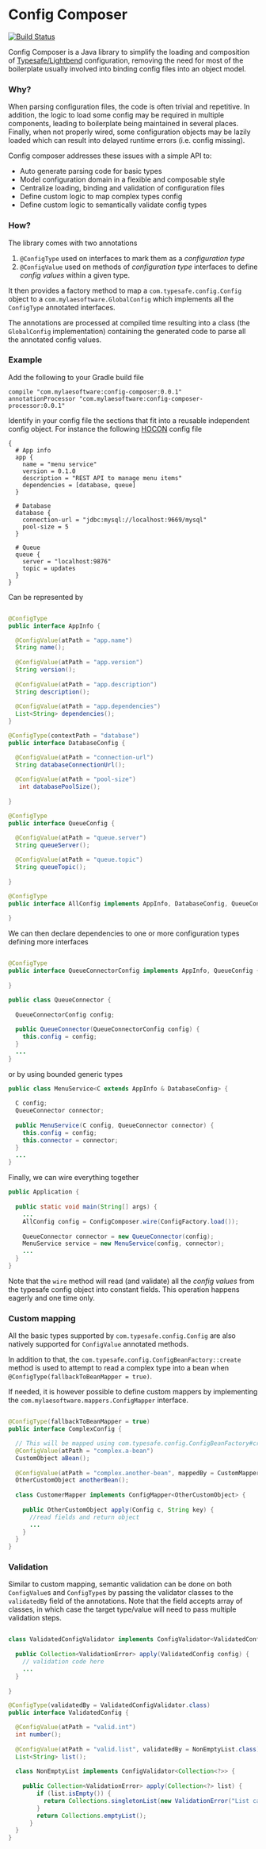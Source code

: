 
# Config Composer
[![Build Status](https://travis-ci.com/claudio-scandura/config-composer.svg?branch=master)](https://travis-ci.com/claudio-scandura/config-composer)

Config Composer is a Java library to simplify the loading and composition of [Typesafe/Lightbend](https://github.com/lightbend/config) configuration, removing the need for most of the boilerplate
usually involved into binding config files into an object model.

### Why?
When parsing configuration files, the code is often trivial and repetitive. In addition, the logic to load some config may be required in multiple components,
 leading to boilerplate being maintained in several places. 
 Finally, when not properly wired, some configuration objects may be lazily loaded which can result into delayed runtime errors (i.e. config missing). 

Config composer addresses these issues with a simple API to:

* Auto generate parsing code for basic types
* Model configuration domain in a flexible and composable style
* Centralize loading, binding and validation of configuration files
* Define custom logic to map complex types config
* Define custom logic to semantically validate config types

### How?
The library comes with two annotations

1) `@ConfigType` used on interfaces to mark them as a _configuration type_ 
2) `@ConfigValue` used on methods of _configuration type_ interfaces to define _config values_ within a given type.

It then provides a factory method to map a `com.typesafe.config.Config` object to a `com.mylaesoftware.GlobalConfig` which implements 
all the `ConfigType` annotated interfaces.

The annotations are processed at compiled time resulting into a class (the `GlobalConfig` implementation) containing the generated code to parse all the annotated config values.

### Example
Add the following to your Gradle build file

    compile "com.mylaesoftware:config-composer:0.0.1"
    annotationProcessor "com.mylaesoftware:config-composer-processor:0.0.1"

Identify in your config file the sections that fit into a reusable independent config object. For instance the following [HOCON](https://github.com/lightbend/config/blob/master/HOCON.md) config file

```hocon
{
  # App info
  app {
    name = "menu service"
    version = 0.1.0
    description = "REST API to manage menu items"
    dependencies = [database, queue]
  }
  
  # Database 
  database {
    connection-url = "jdbc:mysql://localhost:9669/mysql"
    pool-size = 5
  }
  
  # Queue
  queue {
    server = "localhost:9876"
    topic = updates
  }
}
``` 

Can be represented by

```java

@ConfigType
public interface AppInfo {

  @ConfigValue(atPath = "app.name")
  String name();
  
  @ConfigValue(atPath = "app.version")
  String version();
  
  @ConfigValue(atPath = "app.description")
  String description();
  
  @ConfigValue(atPath = "app.dependencies")
  List<String> dependencies();
}

@ConfigType(contextPath = "database")
public interface DatabaseConfig {

  @ConfigValue(atPath = "connection-url")
  String databaseConnectionUrl();
  
  @ConfigValue(atPath = "pool-size")
   int databasePoolSize();
    
}

@ConfigType
public interface QueueConfig {

  @ConfigValue(atPath = "queue.server")
  String queueServer();
  
  @ConfigValue(atPath = "queue.topic")
  String queueTopic();
    
}

@ConfigType
public interface AllConfig implements AppInfo, DatabaseConfig, QueueConfig { 
  
}
```

We can then declare dependencies to one or more configuration types defining more interfaces

```java

@ConfigType
public interface QueueConnectorConfig implements AppInfo, QueueConfig {
  
}

public class QueueConnector {
  
  QueueConnectorConfig config;
  
  public QueueConnector(QueueConnectorConfig config) {
    this.config = config;
  }
  ...
}
```

or by using bounded generic types
```java
public class MenuService<C extends AppInfo & DatabaseConfig> {
  
  C config;
  QueueConnector connector;
  
  public MenuService(C config, QueueConnector connector) {
    this.config = config;
    this.connector = connector;
  }
  ...
}
```

Finally, we can wire everything together

```java
public Application {
  
  public static void main(String[] args) {
    ...
    AllConfig config = ConfigComposer.wire(ConfigFactory.load());
    
    QueueConnector connector = new QueueConnector(config);
    MenuService service = new MenuService(config, connector);
    ...
  }
}
```

Note that the `wire` method will read (and validate) all the _config values_ from the typesafe config object into constant fields. This operation happens eagerly and one time only.

### Custom mapping
All the basic types supported by `com.typesafe.config.Config` are also natively supported for `ConfigValue` annotated methods.

In addition to that, the `com.typesafe.config.ConfigBeanFactory::create` method is used to attempt to read a complex type into a bean when 
`@ConfigType(fallbackToBeanMapper = true)`.

If needed, it is however possible to define custom mappers by implementing the `com.mylaesoftware.mappers.ConfigMapper` interface.

```java

@ConfigType(fallbackToBeanMapper = true)
public interface ComplexConfig {

  // This will be mapped using com.typesafe.config.ConfigBeanFactory#create
  @ConfigValue(atPath = "complex.a-bean")
  CustomObject aBean();
  
  @ConfigValue(atPath = "complex.another-bean", mappedBy = CustomMapper.class)
  OtherCustomObject anotherBean();
  
  class CustomerMapper implements ConfigMapper<OtherCustomObject> {
    
    public OtherCustomObject apply(Config c, String key) {
      //read fields and return object
      ...
    }
  }
}

```

### Validation
Similar to custom mapping, semantic validation can be done on both `ConfigValue`s and `ConfigType`s by passing the validator classes to the `validatedBy` 
field of the annotations. Note that the field accepts array of classes, in which case the target type/value will need to pass multiple validation steps.

```java

class ValidatedConfigValidator implements ConfigValidator<ValidatedConfig> {
  
  public Collection<ValidationError> apply(ValidatedConfig config) {
    // validation code here
    ...  
  }
  
}

@ConfigType(validatedBy = ValidatedConfigValidator.class)
public interface ValidatedConfig {

  @ConfigValue(atPath = "valid.int")
  int number();
  
  @ConfigValue(atPath = "valid.list", validatedBy = NonEmptyList.class)
  List<String> list();
  
  class NonEmptyList implements ConfigValidator<Collection<?>> {
    
    public Collection<ValidationError> apply(Collection<?> list) {
        if (list.isEmpty()) {
          return Collections.singletonList(new ValidationError("List cannot be empty"));
        }
        return Collections.emptyList();
      }
  }
}

```